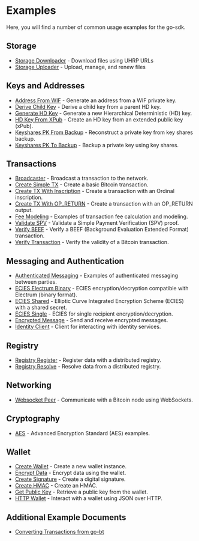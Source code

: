 # Examples

Here, you will find a number of common usage examples for the go-sdk.

## Storage
- [Storage Downloader](./storage_downloader/storage_downloader.md) - Download files using UHRP URLs
- [Storage Uploader](./storage_uploader/storage_uploader.md) - Upload, manage, and renew files

## Keys and Addresses
- [Address From WIF](./address_from_wif/) - Generate an address from a WIF private key.
- [Derive Child Key](./derive_child/) - Derive a child key from a parent HD key.
- [Generate HD Key](./generate_hd_key/) - Generate a new Hierarchical Deterministic (HD) key.
- [HD Key From XPub](./hd_key_from_xpub/) - Create an HD key from an extended public key (xPub).
- [Keyshares PK From Backup](./keyshares_pk_from_backup/) - Reconstruct a private key from key shares backup.
- [Keyshares PK To Backup](./keyshares_pk_to_backup/) - Backup a private key using key shares.

## Transactions
- [Broadcaster](./broadcaster/) - Broadcast a transaction to the network.
- [Create Simple TX](./create_simple_tx/) - Create a basic Bitcoin transaction.
- [Create TX With Inscription](./create_tx_with_inscription/) - Create a transaction with an Ordinal inscription.
- [Create TX With OP_RETURN](./create_tx_with_op_return/) - Create a transaction with an OP_RETURN output.
- [Fee Modeling](./fee_modeling/) - Examples of transaction fee calculation and modeling.
- [Validate SPV](./validate_spv/) - Validate a Simple Payment Verification (SPV) proof.
- [Verify BEEF](./verify_beef/) - Verify a BEEF (Background Evaluation Extended Format) transaction.
- [Verify Transaction](./verify_transaction/) - Verify the validity of a Bitcoin transaction.

## Messaging and Authentication
- [Authenticated Messaging](./authenticated_messaging/) - Examples of authenticated messaging between parties.
- [ECIES Electrum Binary](./ecies_electrum_binary/) - ECIES encryption/decryption compatible with Electrum (binary format).
- [ECIES Shared](./ecies_shared/) - Elliptic Curve Integrated Encryption Scheme (ECIES) with a shared secret.
- [ECIES Single](./ecies_single/) - ECIES for single recipient encryption/decryption.
- [Encrypted Message](./encrypted_message/) - Send and receive encrypted messages.
- [Identity Client](./identity_client/) - Client for interacting with identity services.

## Registry
- [Registry Register](./registry_register/) - Register data with a distributed registry.
- [Registry Resolve](./registry_resolve/) - Resolve data from a distributed registry.

## Networking
- [Websocket Peer](./websocket_peer/) - Communicate with a Bitcoin node using WebSockets.

## Cryptography
- [AES](./aes/) - Advanced Encryption Standard (AES) examples.

## Wallet
- [Create Wallet](./create_wallet/) - Create a new wallet instance.
- [Encrypt Data](./encrypt_data/) - Encrypt data using the wallet.
- [Create Signature](./create_signature/) - Create a digital signature.
- [Create HMAC](./create_hmac/) - Create an HMAC.
- [Get Public Key](./get_public_key/) - Retrieve a public key from the wallet.
- [HTTP Wallet](./http_wallet/) - Interact with a wallet using JSON over HTTP.

## Additional Example Documents
- [Converting Transactions from go-bt](./GO_BT.md)
